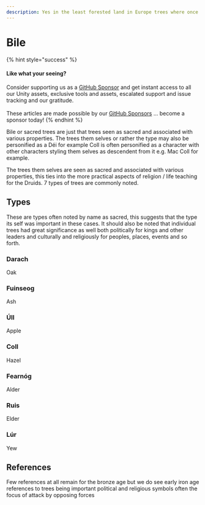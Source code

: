 ```yaml
---
description: Yes in the least forested land in Europe trees where once sacred.
---
```


# Bile

{% hint style="success" %}
#### Like what your seeing?

Consider supporting us as a [GitHub Sponsor](../../../../) and get instant access to all our Unity assets, exclusive tools and assets, escalated support and issue tracking and our gratitude.\
\
These articles are made possible by our [GitHub Sponsors](https://github.com/sponsors/heathen-engineering) ... become a sponsor today!
{% endhint %}

Bile or sacred trees are just that trees seen as sacred and associated with various properties. The trees them selves or rather the type may also be personified as a Déi for example Coll is often personified as a character with other characters styling them selves as descendent from it e.g. Mac Coll for example.

The trees them selves are seen as sacred and associated with various properties, this ties into the more practical aspects of religion / life teaching for the Druids. 7 types of trees are commonly noted.

## Types

These are types often noted by name as sacred, this suggests that the type its self was important in these cases. It should also be noted that individual trees had great significance as well both politically for kings and other leaders and culturally and religiously for peoples, places, events and so forth.

### Darach

Oak

### Fuinseog

Ash

### Úll

Apple

### Coll

Hazel

### Fearnóg

Alder

### Ruis

Elder

### Lúr

Yew

## References

Few references at all remain for the bronze age but we do see early iron age references to trees being important political and religious symbols often the focus of attack by opposing forces
